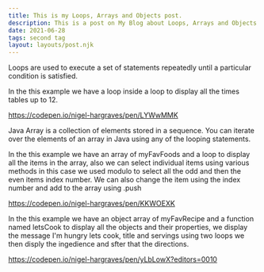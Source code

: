 ```yaml
---
title: This is my Loops, Arrays and Objects post.
description: This is a post on My Blog about Loops, Arrays and Objects.
date: 2021-06-28
tags: second tag
layout: layouts/post.njk
---
```


Loops are used to execute a set of statements repeatedly until a particular condition is satisfied.

In the this example we have a loop inside a loop to display all the times tables up to 12.

https://codepen.io/nigel-hargraves/pen/LYWwMMK

Java Array is a collection of elements stored in a sequence. You can iterate over the elements of an array in Java using any of the looping statements.

In the this example we have an array of myFavFoods and a loop to display all the items in the array, also we can select individual items using various methods in this case we used modulo to select all the odd and then the even items index number. We can also change the item using the index number and add to the array using .push

https://codepen.io/nigel-hargraves/pen/KKWOEXK


In the this example we have an object array of myFavRecipe and a function named letsCook to display all the objects and their properties, we display the message I'm hungry lets cook, title and servings using two loops we then disply the ingedience and sfter that the directions.

https://codepen.io/nigel-hargraves/pen/yLbLowX?editors=0010
